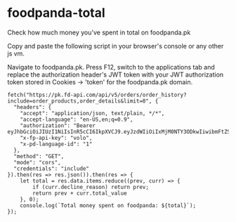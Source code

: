# foodpanda-total
Check how much money you've spent in total on foodpanda.pk

Copy and paste the following script in your browser's console or any other js vm.

Navigate to foodpanda.pk.
Press F12, switch to the applications tab and replace the authorization header's JWT token with your JWT authorization token stored in Cookies -> 'token' for the foodpanda.pk domain.

```
fetch("https://pk.fd-api.com/api/v5/orders/order_history?include=order_products,order_details&limit=0", {
  "headers": {
    "accept": "application/json, text/plain, */*",
    "accept-language": "en-US,en;q=0.9",
    "authorization": "Bearer
eyJhbGciOiJIUzI1NiIsInR5cCI6IkpXVCJ9.eyJzdWIiOiIxMjM0NTY3ODkwIiwibmFtZSI6IkpvaG4gRG9lIiwiaWF0IjoxNTE2MjM5MDIyfQ.SflKxwRJSMeKKF2QT4fwpMeJf36POk6yJV_adQssw5ceyJhbGciOiJIUzI1NiIsInR5cCI6IkpXVCJ9.eyJzdWIiOiIxMjM0NTY3ODkwIiwibmFtZSI6IkpvaG4gRG9lIiwiaWF0IjoxNTE2MjM5MDIyfQ.SflKxwRJSMeKKF2QT4fwpMeJf36POk6yJV_adQssw5c",
    "x-fp-api-key": "volo",
    "x-pd-language-id": "1"
  },
  "method": "GET",
  "mode": "cors",
  "credentials": "include"
}).then(res => res.json()).then(res => {
    let total = res.data.items.reduce((prev, curr) => {
        if (curr.decline_reason) return prev;
        return prev + curr.total_value
    }, 0);
    console.log(`Total money spent on foodpanda: ${total}`);
});
```
